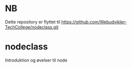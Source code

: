 # NB
Dette repository er flyttet til https://github.com/Webudvikler-TechCollege/nodeclass.git

# nodeclass
Introduktion og øvelser til node
